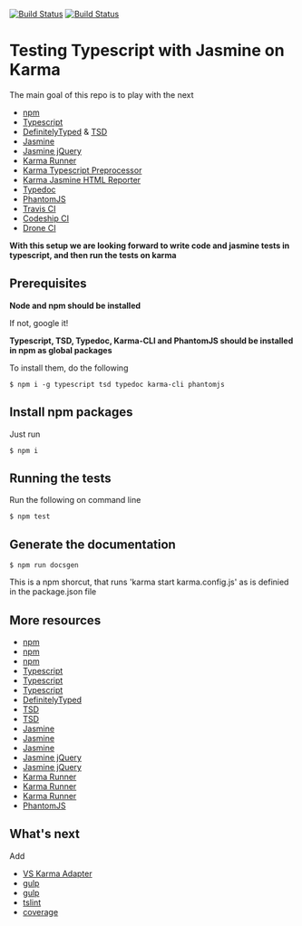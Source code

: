 [![Build Status](https://travis-ci.org/juancarlosqr/karma-jasmine-typescript-testing.svg?branch=master)](https://travis-ci.org/juancarlosqr/karma-jasmine-typescript-testing) [![Build Status](https://drone.io/github.com/juancarlosqr/karma-jasmine-typescript-testing/status.png)](https://drone.io/github.com/juancarlosqr/karma-jasmine-typescript-testing/latest)

# Testing Typescript with Jasmine on Karma

The main goal of this repo is to play with the next

- [npm](http://www.sitepoint.com/beginners-guide-node-package-manager/)
- [Typescript](https://www.sitepen.com/blog/2013/12/31/definitive-guide-to-typescript/)
- [DefinitelyTyped](https://github.com/borisyankov/DefinitelyTyped) & [TSD](http://webstackoflove.com/use-typescript-definition-manager-for-adding-type-definitions-to-your-project/)
- [Jasmine](https://blog.rainforestqa.com/2014-10-06-test-your-javascript-with-jasmine-part-2/)
- [Jasmine jQuery](http://matthewroach.me/basic-jquery-testing-with-jasmine-part-1/)
- [Karma Runner](http://karma-runner.github.io/)
- [Karma Typescript Preprocessor](https://www.npmjs.com/package/karma-typescript-preprocessor)
- [Karma Jasmine HTML Reporter](https://www.npmjs.com/package/karma-jasmine-html-reporter)
- [Typedoc](http://typedoc.io/)
- [PhantomJS](http://www.sitepoint.com/headless-webkit-and-phantomjs/)
- [Travis CI](http://docs.travis-ci.com/)
- [Codeship CI](https://codeship.com)
- [Drone CI](http://docs.drone.io/quickstart.html)

**With this setup we are looking forward to write code and jasmine tests in typescript, and then run the tests on karma**

## Prerequisites

**Node and npm should be installed**

If not, google it!

**Typescript, TSD, Typedoc, Karma-CLI and PhantomJS should be installed in npm as global packages**

To install them, do the following

```
$ npm i -g typescript tsd typedoc karma-cli phantomjs 
```

## Install npm packages

Just run

```
$ npm i
```

## Running the tests

Run the following on command line

```
$ npm test
```

## Generate the documentation

```
$ npm run docsgen
```

This is a npm shorcut, that runs 'karma start karma.config.js' as is definied in the package.json file

## More resources

- [npm](https://blog.cesarandreu.com/posts/give_npm_scripts_a_chance)
- [npm](http://blog.keithcirkel.co.uk/how-to-use-npm-as-a-build-tool/)
- [npm](http://www.jayway.com/2014/03/28/running-scripts-with-npm/)
- [Typescript](http://www.typescriptlang.org/Handbook)
- [Typescript](http://basarat.gitbooks.io/typescript/content/docs/getting-started.html)
- [Typescript](http://weblogs.asp.net/dwahlin/getting-started-with-typescript-classes-static-types-and-interfaces)
- [DefinitelyTyped](http://definitelytyped.org/)
- [TSD](https://www.npmjs.com/package/tsd)
- [TSD](http://bengale.io/typescript/grunt/javascript/tools/2015/01/20/Using-TSD.html)
- [Jasmine](http://jasmine.github.io/edge/introduction.html)
- [Jasmine](http://www.webdesignermag.co.uk/how-good-is-your-javscript-test-with-jasmine/)
- [Jasmine](https://www.npmjs.com/package/karma-jasmine)
- [Jasmine jQuery](https://github.com/velesin/jasmine-jquery)
- [Jasmine jQuery](https://www.npmjs.com/package/karma-jasmine-jquery)
- [Karma Runner](https://www.npmjs.com/package/karma-cli)
- [Karma Runner](https://coderwall.com/p/uvxnmq/testing-your-javascript-with-karma-runner)
- [Karma Runner](http://paislee.io/testing-angularjs-with-grunt-karma-and-jasmine/)
- [PhantomJS](http://thejsguy.com/2015/02/28/end-to-end-testing-with-phantomsjs-and-casperjs.html)

## What's next

Add 

- [VS Karma Adapter](https://visualstudiogallery.msdn.microsoft.com/4cd59e4a-82e8-4b4e-8302-d102fc81b090)
- [gulp](https://www.npmjs.com/package/gulp-karma-runner)
- [gulp](https://www.airpair.com/typescript/posts/typescript-development-with-gulp-and-sublime-text)
- [tslint](https://www.npmjs.com/package/tslint)
- [coverage](https://github.com/karma-runner/karma-coverage)
